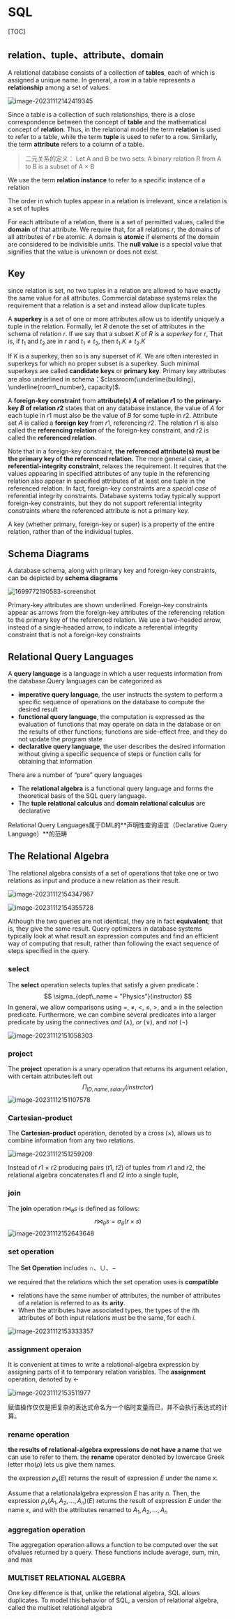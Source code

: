 # SQL

[TOC]

## relation、tuple、attribute、domain

A relational database consists of a collection of **tables**, each of which is assigned a unique name. In general, a row in a table represents a **relationship** among a set of values. 

![image-20231112142419345](assets/image-20231112142419345.png)



Since a table is a collection of such relationships, there is a close correspondence between the concept of **table** and the mathematical concept of **relation**.  Thus, in the relational model the term **relation** is used to refer to a table, while the term **tuple** is used to refer to a row. Similarly, the term **attribute** refers to a column of a table.

> 二元关系的定义： Let A and B be two sets. A binary relation R from A to B is a subset of A × B

We use the term **relation instance** to refer to a specific instance of a relation

The order in which tuples appear in a relation is irrelevant, since a relation is a set of tuples

For each attribute of a relation, there is a set of permitted values, called the **domain** of that attribute. We require that, for all relations *r*, the domains of all attributes of *r* be atomic. A domain is **atomic** if elements of the domain are considered to be indivisible units. The **null value** is a special value that signifies that the value is unknown or does not exist. 

## Key

since relation is set, no two tuples in a relation are allowed to have exactly the same value for all attributes. Commercial database systems relax the requirement that a relation is a set and instead allow duplicate tuples.

A **superkey** is a set of one or more attributes allow us to identify uniquely a tuple in the relation. Formally, let *R* denote the set of attributes in the schema of relation *r*.  If we say that a subset *K* of *R* is a *superkey* for *r*, That is, if $t_1$ and $t_2$ are in $r$ and $t_1 \not = t_2$, then $t_1.K \not = t_2.K$

 If *K* is a superkey, then so is any superset of *K*. We are often interested in superkeys for which no proper subset is a superkey. Such minimal superkeys are called **candidate keys** or **primary key**. Primary key attributes are also underlined in schema：$classroom(\underline{building}, \underline{room\_number}, capacity)$. 

A **foreign-key constraint** from **attribute(s) *A* of relation *r*1** to **the primary-key *B* of relation *r*2** states that on any database instance, the value of *A* for each tuple in *r*1 must also be the value of *B* for some tuple in *r*2. Attribute set *A* is called a **foreign key** from *r*1, referencing *r*2. The relation *r*1 is also called the **referencing relation** of the foreign-key constraint, and *r*2 is called the **referenced relation**.

Note that in a foreign-key constraint, **the referenced attribute(s) must be the primary key of the referenced relation.** The more general case, a **referential-integrity constraint**, relaxes the requirement. It requires that the values appearing in specified attributes of any tuple in the referencing relation also appear in specified attributes of at least one tuple in the referenced relation. In fact, foreign-key constraints are a *special case* of referential integrity constraints.  Database systems today typically support foreign-key constraints, but they do not support referential integrity constraints where the referenced attribute is not a primary key.

A key (whether primary, foreign-key or super) is a property of the entire relation, rather than of the individual tuples.

## Schema Diagrams

A database schema, along with primary key and foreign-key constraints, can be depicted by **schema diagrams**

![1699772190583-screenshot](assets/1699772190583-screenshot.png)

Primary-key attributes are shown underlined. Foreign-key constraints appear as arrows from the foreign-key attributes of the referencing relation to the primary key of the referenced relation. We use a two-headed arrow, instead of a single-headed arrow, to indicate a referential integrity constraint that is not a foreign-key constraints

## Relational Query Languages

A **query language** is a language in which a user requests information from the database.Query languages can be categorized as

- **imperative query language**, the user instructs the system to perform a specific sequence of operations on the database to compute the desired result
- **functional query language**, the computation is expressed as the evaluation of functions that may operate on data in the database or on the results of other functions; functions are side-effect free, and they do not update the program state
- **declarative query language**, the user describes the desired information without giving a specific sequence of steps or function calls for obtaining that information



There are a number of “pure” query languages

- The **relational algebra** is a functional query language and forms the theoretical basis of the SQL query language.
- The **tuple relational calculus** and **domain relational calculus**  are declarative



Relational Query Languages属于DML的**声明性查询语言（Declarative Query Language）**的范畴

## The Relational Algebra

The relational algebra consists of a set of operations that take one or two relations as input and produce a new relation as their result.



![image-20231112154347967](assets/image-20231112154347967.png)

![image-20231112154355728](assets/image-20231112154355728.png)

Although the two queries are not identical, they are in fact **equivalent**; that is, they give the same result. Query optimizers in database systems typically look at what result an expression computes and find an efficient way of computing that result, rather than following the exact sequence of steps specified in the query.

### select

The **select** operation selects tuples that satisfy a given predicate：
$$
\sigma_{dept\_name = "Physics"}(instructor)
$$
In general, we allow comparisons using =, ≠, <, ≤, >, and ≥ in the selection predicate. Furthermore, we can combine several predicates into a larger predicate by using the connectives *and* (∧), *or* (∨), and *not* (¬)

![image-20231112151058303](assets/image-20231112151058303.png)

### project

The **project** operation is a unary operation that returns its argument relation, with certain attributes left out
$$
\Pi_{ID, name, salary}(instrctor)
$$
![image-20231112151107578](assets/image-20231112151107578.png)

### Cartesian-product

The **Cartesian-product** operation, denoted by a cross (×), allows us to combine information from any two relations.

![image-20231112151259209](assets/image-20231112151259209.png)

Instead of *r*1 × *r*2 producing pairs (*t*1, *t*2) of tuples from *r*1 and *r*2, the relational algebra concatenates *t*1 and *t*2 into a single tuple,



### join

 The **join** operation $r \bowtie_{\theta} s$ is defined as follows:
$$
r \bowtie_{\theta} s = \sigma_{\theta}(r \times s)
$$
![image-20231112152643648](assets/image-20231112152643648.png)



### set operation

The **Set Operation** includes $\cap$、$\cup$、$-$

we required that the relations which the set operation uses  is **compatible**

- relations have the same number of attributes; the number of attributes of a relation is referred to as its **arity**.
- When the attributes have associated types, the types of the *i*th attributes of both input relations must be the same, for each *i*.



![image-20231112153333357](assets/image-20231112153333357.png)

### assignment operaion

It is convenient at times to write a relational-algebra expression by assigning parts of it to temporary relation variables. The **assignment** operation, denoted by ←

![image-20231112153511977](assets/image-20231112153511977.png)

赋值操作仅仅是把复杂的表达式命名为一个临时变量而已，并不会执行表达式的计算。

### rename operation

**the results of relational-algebra expressions do not have a name** that we can use to refer to them. the **rename** operator denoted by lowercase Greek letter rho($\rho$) lets us give them names. 

the expression $\rho _x(E)$ returns the result of expression *E* under the name *x*. 

Assume that a relationalalgebra expression *E* has arity *n*. Then, the expression $\rho_x(A_1, A_2, ..., A_n)(E)$ returns the result of expression *E* under the name *x*, and with the attributes renamed to $A_1, A_2, ..., A_n$


###  aggregation operation

The aggregation operation allows a function to be computed over the set ofvalues returned by a query. These functions include average, sum, min, and max



###  MULTISET RELATIONAL ALGEBRA

One key difference is that, unlike the relational algebra, SQL allows duplicates.  To model this behavior of SQL, a version of relational algebra, called the multiset relational algebra
